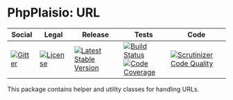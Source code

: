 # PhpPlaisio: URL

<table>
<thead>
<tr>
<th>Social</th>
<th>Legal</th>
<th>Release</th>
<th>Tests</th>
<th>Code</th>
</tr>
</thead>
<tbody>
<tr>
<td>
<a href="https://gitter.im/PhpPlaisio/PhpPlaisio"><img src="https://badges.gitter.im/PhpPlaisio/PhpPlaisio.svg" alt="Gitter"/></a>
</td>
<td>
<a href="https://packagist.org/packages/plaisio/helper-url"><img src="https://poser.pugx.org/plaisio/helper-url/license" alt="License"/></a>
</td>
<td>
<a href="https://packagist.org/packages/plaisio/helper-url"><img src="https://poser.pugx.org/plaisio/helper-url/v/stable" alt="Latest Stable Version"/></a>
</td>
<td>
<a href="https://github.com/PhpPlaisio/helper-url/actions/workflows/unit.yml"><img src="https://github.com/PhpPlaisio/helper-url/actions/workflows/unit.yml/badge.svg" alt="Build Status"/></a><br/>
<a href="https://codecov.io/gh/PhpPlaisio/helper-url"><img src="https://codecov.io/gh/PhpPlaisio/helper-url/branch/master/graph/badge.svg" alt="Code Coverage"/></a>
</td>
<td>
<a href="https://scrutinizer-ci.com/g/PhpPlaisio/helper-url/?branch=master"><img src="https://scrutinizer-ci.com/g/PhpPlaisio/helper-url/badges/quality-score.png?b=master" alt="Scrutinizer Code Quality"/></a>
</td>
</tr>
</tbody>
</table>

This package contains helper and utility classes for handling URLs. 
